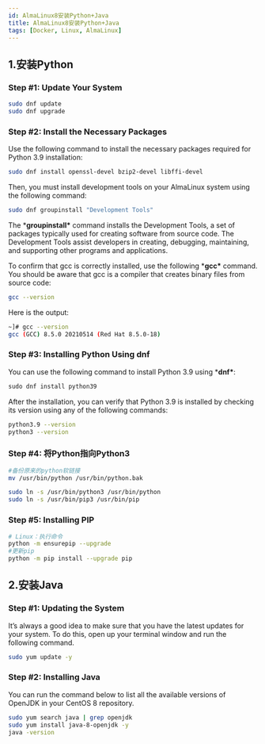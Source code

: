 ```yaml
---
id: AlmaLinux8安装Python+Java
title: AlmaLinux8安装Python+Java
tags: [Docker, Linux, AlmaLinux]
---
```


## 1.安装Python

### Step #1: Update Your System

```bash
sudo dnf update
sudo dnf upgrade
```

### Step #2: Install the Necessary Packages

Use the following command to install the necessary packages required for Python 3.9 installation:

```bash
sudo dnf install openssl-devel bzip2-devel libffi-devel
```

Then, you must install development tools on your AlmaLinux system using the following command:

```bash
sudo dnf groupinstall "Development Tools"
```

The ***groupinstall\*** command installs the Development Tools, a set of packages typically used for creating software from source code. The Development Tools assist developers in creating, debugging, maintaining, and supporting other programs and applications.

To confirm that gcc is correctly installed, use the following ***gcc\*** command. You should be aware that gcc is a compiler that creates binary files from source code:

```bash
gcc --version
```

Here is the output:

```bash
~]# gcc --version
gcc (GCC) 8.5.0 20210514 (Red Hat 8.5.0-18)
```

### Step #3: Installing Python Using dnf

You can use the following command to install Python 3.9 using ***dnf\***:

```python
sudo dnf install python39
```

After the installation, you can verify that Python 3.9 is installed by checking its version using any of the following commands:

```bash
python3.9 --version
python3 --version
```

### Step #4: 将Python指向Python3

```bash
#备份原来的python软链接
mv /usr/bin/python /usr/bin/python.bak

sudo ln -s /usr/bin/python3 /usr/bin/python
sudo ln -s /usr/bin/pip3 /usr/bin/pip
```

### Step #5: Installing PIP

```bash
# Linux：执行命令
python -m ensurepip --upgrade
#更新pip
python -m pip install --upgrade pip
```

## 2.安装Java

### Step #1: Updating the System

It’s always a good idea to make sure that you have the latest updates for your system. To do this, open up your terminal window and run the following command.

```bash
sudo yum update -y
```

### Step #2: Installing Java

You can run the command below to list all the available versions of OpenJDK in your CentOS 8 repository.

```bash
sudo yum search java | grep openjdk
sudo yum install java-8-openjdk -y
java -version
```

